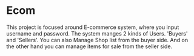 # Ecom
This project is focused around E-commerce system, where you input username and password.
The system manges 2 kinds of Users. 'Buyers' and 'Sellers'. 
You can also Manage Shop list from the buyer side. And on the other hand you can manage items for sale from the seller side.
